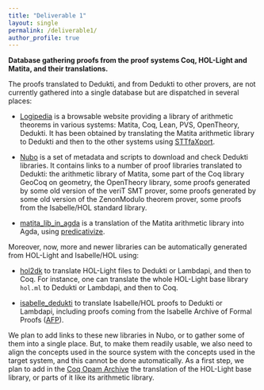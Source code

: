 ```yaml
---
title: "Deliverable 1"
layout: single
permalink: /deliverable1/
author_profile: true
---
```


**Database gathering proofs from the proof systems Coq, HOL-Light and Matita, and their translations.**

The proofs translated to Dedukti, and from Dedukti to other provers, are not currently gathered into a single database but are dispatched in several places:

- [Logipedia](http://logipedia.inria.fr/) is a browsable website providing a library of arithmetic theorems in various systems: Matita, Coq, Lean, PVS, OpenTheory, Dedukti. It has been obtained by translating the Matita arithmetic library to Dedukti and then to the other systems using [STTfaXport](https://github.com/Deducteam/sttfaxport).

- [Nubo](https://github.com/Deducteam/nubo/) is a set of metadata and scripts to download and check Dedukti libraries. It contains links to a number of proof libraries translated to Dedukti: the arithmetic library of Matita, some part of the Coq library GeoCoq on geometry, the OpenTheory library, some proofs generated by some old version of the veriT SMT prover, some proofs generated by some old version of the ZenonModulo theorem prover, some proofs from the Isabelle/HOL standard library.

- [matita\_lib\_in\_agda](https://github.com/thiagofelicissimo/matita_lib_in_agda) is a translation of the Matita arithmetic library into Agda, using [predicativize](https://github.com/Deducteam/predicativize).

Moreover, now, more and newer libraries can be automatically generated from HOL-Light and Isabelle/HOL using:

- [hol2dk](https://github.com/Deducteam/hol2dk) to translate HOL-Light files to Dedukti or Lambdapi, and then to Coq. For instance, one can translate the whole HOL-Light base library `hol.ml` to Dedukti or Lambdapi, and then to Coq.

- [isabelle\_dedukti](https://github.com/Deducteam/isabelle_dedukti) to translate Isabelle/HOL proofs to Dedukti or Lambdapi, including proofs coming from the Isabelle Archive of Formal Proofs ([AFP](https://www.isa-afp.org/)).

We plan to add links to these new libraries in Nubo, or to gather some of them into a single place. But, to make them readily usable, we also need to align the concepts used in the source system with the concepts used in the target system, and this cannot be done automatically. As a first step, we plan to add in the [Coq Opam Archive](https://github.com/coq/opam) the translation of the HOL-Light base library, or parts of it like its arithmetic library.
